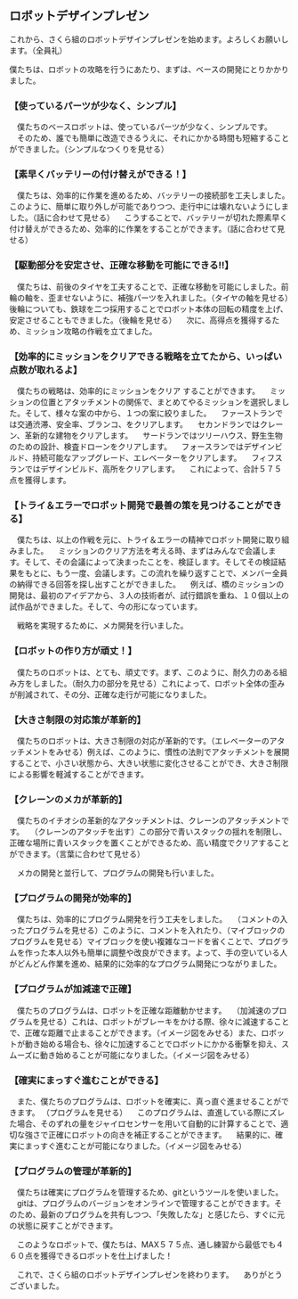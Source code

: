 ##  ロボットデザインプレゼン
これから、さくら組のロボットデザインプレゼンを始めます。よろしくお願いします。（全員礼）

僕たちは、ロボットの攻略を行うにあたり、まずは、ベースの開発にとりかかりました。

### 【使っているパーツが少なく、シンプル】
　僕たちのベースロボットは、使っているパーツが少なく、シンプルです。
　そのため、誰でも簡単に改造できるうえに、それにかかる時間も短縮することができました。（シンプルなつくりを見せる）

### 【素早くバッテリーの付け替えができる！】
　僕たちは、効率的に作業を進めるため、バッテリーの接続部を工夫しました。このように、簡単に取り外しが可能でありつつ、走行中には壊れないようにしました。（話に合わせて見せる）
　こうすることで、バッテリーが切れた際素早く付け替えができるため、効率的に作業をすることができます。（話に合わせて見せる）

### 【駆動部分を安定させ、正確な移動を可能にできる!!】
　僕たちは、前後のタイヤを工夫することで、正確な移動を可能にしました。前輪の軸を、歪ませないように、補強パーツを入れました。（タイヤの軸を見せる）後輪についても、鉄球を二つ採用することでロボット本体の回転の精度を上げ、安定させることもできました。（後輪を見せる）
　次に、高得点を獲得するため、ミッション攻略の作戦を立てました。

### 【効率的にミッションをクリアできる戦略を立てたから、いっぱい点数が取れるよ】
　僕たちの戦略は、効率的にミッションをクリア することができます。
　ミッションの位置とアタッチメントの関係で、まとめてやるミッションを選択しました。そして、様々な案の中から、１つの案に絞りました。
　ファーストランでは交通渋滞、安全率、ブランコ、をクリアします。
　セカンドランではクレーン、革新的な建物をクリアします。
　サードランではツリーハウス、野生生物のための設計、検査ドローンをクリアします。
　フォースランではデザインビルド、持続可能なアップグレード、エレベーターをクリアします。
　フィフスランではデザインビルド、高所をクリアします。
　これによって、合計５７５点を獲得します。

### 【トライ＆エラーでロボット開発で最善の策を見つけることができる】
　僕たちは、以上の作戦を元に、トライ＆エラーの精神でロボット開発に取り組みました。
　ミッションのクリア方法を考える時、まずはみんなで会議します。そして、その会議によって決まったことを、検証します。そしてその検証結果をもとに、もう一度、会議します。この流れを繰り返すことで、メンバー全員の納得できる回答を探し出すことができました。
　例えば、橋のミッションの開発は、最初のアイデアから、３人の技術者が、試行錯誤を重ね、１０個以上の試作品ができました。そして、今の形になっています。

　戦略を実現するために、メカ開発を行いました。

### 【ロボットの作り方が頑丈！】
　僕たちのロボットは、とても、頑丈です。まず、このように、耐久力のある組み方をしました。（耐久力の部分を見せる）これによって、ロボット全体の歪みが削減されて、その分、正確な走行が可能になりました。

### 【大きさ制限の対応策が革新的】
　僕たちのロボットは、大きさ制限の対応が革新的です。（エレベーターのアタッチメントをみせる）例えば、このように、慣性の法則でアタッチメントを展開することで、小さい状態から、大きい状態に変化させることができ、大きさ制限による影響を軽減することができます。

### 【クレーンのメカが革新的】
　僕たちのイチオシの革新的なアタッチメントは、クレーンのアタッチメントです。
　（クレーンのアタッチを出す）この部分で青いスタックの揺れを制限し、正確な場所に青いスタックを置くことができるため、高い精度でクリアすることができます。（言葉に合わせて見せる）

　メカの開発と並行して、プログラムの開発も行いました。

### 【プログラムの開発が効率的】
　僕たちは、効率的にプログラム開発を行う工夫をしました。
　（コメントの入ったプログラムを見せる）このように、コメントを入れたり、（マイブロックのプログラムを見せる）マイブロックを使い複雑なコードを省くことで、プログラムを作った本人以外も簡単に調整や改良ができます。よって、手の空いている人がどんどん作業を進め、結果的に効率的なプログラム開発につながりました。

### 【プログラムが加減速で正確】
　僕たちのプログラムは、ロボットを正確な距離動かせます。
　（加減速のプログラムを見せる）これは、ロボットがブレーキをかける際、徐々に減速することで、正確な距離で止まることができます。（イメージ図をみせる）また、ロボットが動き始める場合も、徐々に加速することでロボットにかかる衝撃を抑え、スムーズに動き始めることが可能になりました。（イメージ図をみせる）

### 【確実にまっすぐ進むことができる】
　また、僕たちのプログラムは、ロボットを確実に、真っ直ぐ進ませることができます。
（プログラムを見せる）
　このプログラムは、直進している際にズレた場合、そのずれの量をジャイロセンサーを用いて自動的に計算することで、適切な強さで正確にロボットの向きを補正することができます。
　結果的に、確実にまっすぐ進むことが可能になりました。（イメージ図をみせる）

### 【プログラムの管理が革新的】
　僕たちは確実にプログラムを管理するため、gitというツールを使いました。
　gitは、プログラムのバージョンをオンラインで管理することができます。そのため、最新のプログラムを共有しつつ、「失敗したな」と感じたら、すぐに元の状態に戻すことができます。
 
　このようなロボットで、僕たちは、MAX５７５点、通し練習から最低でも４６０点を獲得できるロボットを仕上げました！

　これで、さくら組のロボットデザインプレゼンを終わります。
　ありがとうございました。

